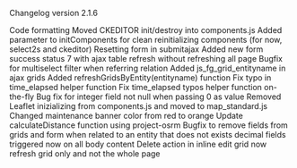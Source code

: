 Changelog version 2.1.6
 
Code formatting
Moved CKEDITOR init/destroy into components.js
Added parameter to initComponents for clean reinitializing components (for now, select2s and ckeditor)
Resetting form in submitajax
Added new form success status 7 with ajax table refresh without refreshing all page
Bugfix for multiselect filter when referring relation
Added js_fg_grid_entityname in ajax grids
Added refreshGridsByEntity(entityname) function
Fix typo in time_elapsed helper function
Fix time_elapsed typos helper function on-the-fly
Bug fix for integer field not null when passing 0 as value
Removed Leaflet inizializing from components.js and moved to map_standard.js
Changed maintenance banner color from red to orange
Update calculateDistance function using project-osrm
Bugfix to remove fields from grids and form when related to an entity that does not exists
decimal fields triggered now on all body content
Delete action in inline edit grid now refresh grid only and not the whole page
